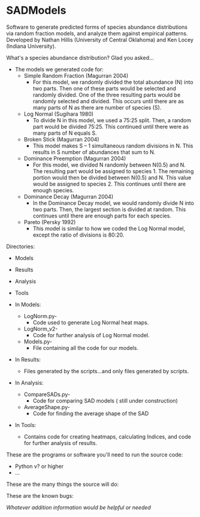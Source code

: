 SADModels
=========

Software to generate predicted forms of species abundance distributions via random fraction models, and analyze them against empirical patterns.
Developed by Nathan Hillis (University of Central Oklahoma) and Ken Locey (Indiana University).

What's a species abundance distribution? Glad you asked...

* The models we generated code for:	* Simple Random Fraction (Magurran 2004)		* For this model, we randomly divided the total abundance (N) into two parts.  Then one of these parts would be selected and randomly divided.  One of the three resulting parts would be randomly selected and divided.  This occurs until there are as many parts of N as there are number of species (S).	* Log Normal (Sugihara 1980)		* To divide N in this model, we used a 75:25 split.  Then, a random part would be divided 75:25.  This continued until there were as many parts of N equals S.  	* Broken Stick (Magurran 2004)		* This model makes S – 1 simultaneous random divisions in N. This results in S number of abundances that sum to N.  	* Dominance Preemption (Magurran 2004)		* For this model, we divided N randomly between N(0.5) and N.  The resulting part would be assigned to species 1.  The remaining portion would then be divided between N(0.5) and N.  This value would be assigned to species 2.  This continues until there are enough species.  	* Dominance Decay (Magurran 2004)		* In the Dominance Decay model, we would randomly divide N into two parts.  Then, the largest section is divided at random.  This continues until there are enough parts for each species. 	* Pareto (Persky 1992)		* This model is similar to how we coded the Log Normal model, except the ratio of divisions is 80:20.


Directories:
  
* Models
* Results
* Analysis
* Tools


 * In Models:
 
 	* LogNorm.py-
 		- Code used to generate Log Normal heat maps.
 	* LogNorm_v2- 
 		- Code for further analysis of Log Normal model.
 	* Models.py- 
 		- File containing all the code for our models.

* In Results:

	* Files generated by the scripts...and only files generated by scripts.


* In Analysis:
 	* CompareSADs.py- 
 		* Code for comparing SAD models ( still under construction)
	* AverageShape.py-
		* Code for finding the average shape of the SAD

* In Tools:
	* Contains code for creating heatmaps, calculating Indices, and code for further analysis of results.
	  

	

These are the programs or software you'll need to run the source code: 

* Python v? or higher
* ...


These are the many things the source will do:

These are the known bugs:

*Whatever addition information would be helpful or needed*